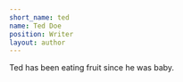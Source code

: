 ```yaml
---
short_name: ted
name: Ted Doe
position: Writer
layout: author
---
```

Ted has been eating fruit since he was baby.